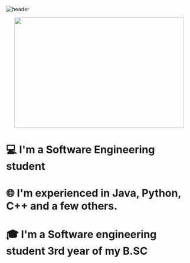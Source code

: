 <div background-image=url("paper.gif")>

  ![header](https://capsule-render.vercel.app/api?type=wave&color=gradient&height=200&section=header&text=Hi+👋+,+I'm+Ron&fontSize=70)
 <p align="center">
    <img width="460" height="300" src="https://user-images.githubusercontent.com/68163421/110490500-0e4be900-80f9-11eb-8494-8fba49a4cf9b.jpg">

 #  💻 I'm a Software Engineering student
 #  🌐 I'm experienced in Java, Python, C++ and a few others.
 #  🎓 I'm a Software engineering student 3rd year of my B.SC
</p>

 </div>
